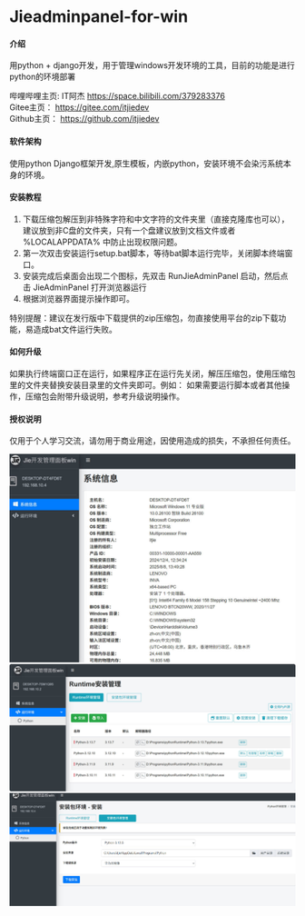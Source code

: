 # Jieadminpanel-for-win

#### 介绍
用python + django开发，用于管理windows开发环境的工具，目前的功能是进行python的环境部署

哔哩哔哩主页:  IT阿杰  https://space.bilibili.com/379283376   
Gitee主页： https://gitee.com/itjiedev    
Github主页： https://github.com/itjiedev  

#### 软件架构
使用python Django框架开发,原生模板，内嵌python，安装环境不会染污系统本身的环境。

#### 安装教程

1.  下载压缩包解压到非特殊字符和中文字符的文件夹里（直接克隆库也可以），建议放到非C盘的文件夹，只有一个盘建议放到文档文件或者 %LOCALAPPDATA% 中防止出现权限问题。
2. 第一次双击安装运行setup.bat脚本，等待bat脚本运行完毕，关闭脚本终端窗口。
3. 安装完成后桌面会出现二个图标，先双击 RunJieAdminPanel 启动，然后点击 JieAdminPanel 打开浏览器运行
4. 根据浏览器界面提示操作即可。

特别提醒：建议在发行版中下载提供的zip压缩包，勿直接使用平台的zip下载功能，易造成bat文件运行失败。

#### 如何升级
如果执行终端窗口正在运行，如果程序正在运行先关闭，解压压缩包，使用压缩包里的文件夹替换安装目录里的文件夹即可。例如：
如果需要运行脚本或者其他操作，压缩包会附带升级说明，参考升级说明操作。


#### 授权说明
仅用于个人学习交流，请勿用于商业用途，因使用造成的损失，不承担任何责任。  

![当前windows系统详情](Screenshot/systeminfo.jpg)
![以Runtime压缩包方式安装python列表](Screenshot/runtime_list.jpg)
![以installer安装包方式安装python环境](Screenshot/installer_install.jpg)
